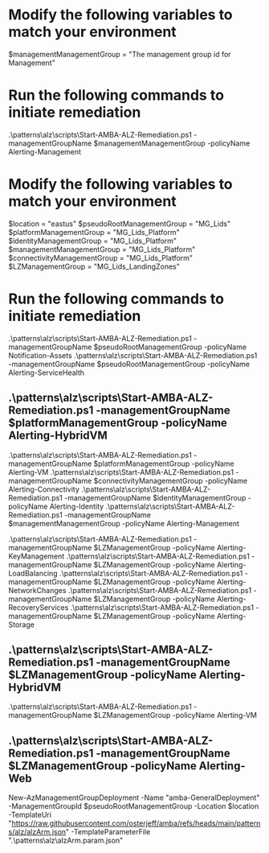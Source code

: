 # Modify the following variables to match your environment
$managementManagementGroup = "The management group id for Management"

# Run the following commands to initiate remediation
.\patterns\alz\scripts\Start-AMBA-ALZ-Remediation.ps1 -managementGroupName $managementManagementGroup -policyName Alerting-Management

# Modify the following variables to match your environment
$location = "eastus"
$pseudoRootManagementGroup = "MG_Lids"
$platformManagementGroup = "MG_Lids_Platform"
$identityManagementGroup = "MG_Lids_Platform"
$managementManagementGroup = "MG_Lids_Platform"
$connectivityManagementGroup = "MG_Lids_Platform"
$LZManagementGroup = "MG_Lids_LandingZones"

# Run the following commands to initiate remediation
.\patterns\alz\scripts\Start-AMBA-ALZ-Remediation.ps1 -managementGroupName $pseudoRootManagementGroup -policyName Notification-Assets
.\patterns\alz\scripts\Start-AMBA-ALZ-Remediation.ps1 -managementGroupName $pseudoRootManagementGroup -policyName Alerting-ServiceHealth

## .\patterns\alz\scripts\Start-AMBA-ALZ-Remediation.ps1 -managementGroupName $platformManagementGroup -policyName Alerting-HybridVM

.\patterns\alz\scripts\Start-AMBA-ALZ-Remediation.ps1 -managementGroupName $platformManagementGroup -policyName Alerting-VM
.\patterns\alz\scripts\Start-AMBA-ALZ-Remediation.ps1 -managementGroupName $connectivityManagementGroup -policyName Alerting-Connectivity
.\patterns\alz\scripts\Start-AMBA-ALZ-Remediation.ps1 -managementGroupName $identityManagementGroup -policyName Alerting-Identity
.\patterns\alz\scripts\Start-AMBA-ALZ-Remediation.ps1 -managementGroupName $managementManagementGroup -policyName Alerting-Management

.\patterns\alz\scripts\Start-AMBA-ALZ-Remediation.ps1 -managementGroupName $LZManagementGroup -policyName Alerting-KeyManagement
.\patterns\alz\scripts\Start-AMBA-ALZ-Remediation.ps1 -managementGroupName $LZManagementGroup -policyName Alerting-LoadBalancing
.\patterns\alz\scripts\Start-AMBA-ALZ-Remediation.ps1 -managementGroupName $LZManagementGroup -policyName Alerting-NetworkChanges
.\patterns\alz\scripts\Start-AMBA-ALZ-Remediation.ps1 -managementGroupName $LZManagementGroup -policyName Alerting-RecoveryServices
.\patterns\alz\scripts\Start-AMBA-ALZ-Remediation.ps1 -managementGroupName $LZManagementGroup -policyName Alerting-Storage

## .\patterns\alz\scripts\Start-AMBA-ALZ-Remediation.ps1 -managementGroupName $LZManagementGroup -policyName Alerting-HybridVM
.\patterns\alz\scripts\Start-AMBA-ALZ-Remediation.ps1 -managementGroupName $LZManagementGroup -policyName Alerting-VM
## .\patterns\alz\scripts\Start-AMBA-ALZ-Remediation.ps1 -managementGroupName $LZManagementGroup -policyName Alerting-Web

New-AzManagementGroupDeployment -Name "amba-GeneralDeployment" -ManagementGroupId $pseudoRootManagementGroup -Location $location -TemplateUri "https://raw.githubusercontent.com/osterjeff/amba/refs/heads/main/patterns/alz/alzArm.json" -TemplateParameterFile ".\patterns\alz\alzArm.param.json"